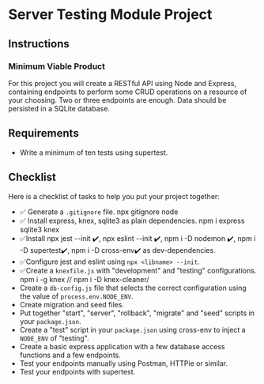 # Server Testing Module Project

## Instructions

### Minimum Viable Product

For this project you will create a RESTful API using Node and Express, containing endpoints to perform some CRUD operations on a resource of your choosing. Two or three endpoints are enough. Data should be persisted in a SQLite database.

## Requirements

- Write a minimum of ten tests using supertest.

## Checklist

Here is a checklist of tasks to help you put your project together:

- ✅ Generate a `.gitignore` file. npx gitignore node
- ✅ Install express, knex, sqlite3 as plain dependencies. npm i express sqlite3 knex
- ✅Install npx jest --init ✔️, npx eslint --init ✔️, npm i -D nodemon ✔️, npm i -D supertest✔️, npm i -D cross-env✔️ as dev-dependencies.
- ✅Configure jest and eslint using `npx <libname> --init`.
- ✅Create a `knexfile.js` with "development" and "testing" configurations. npm i -g knex // npm i -D knex-cleaner/
- Create a `db-config.js` file that selects the correct configuration using the value of `process.env.NODE_ENV`.
- Create migration and seed files.
- Put together "start", "server", "rollback", "migrate" and "seed" scripts in your `package.json`.
- Create a "test" script in your `package.json` using cross-env to inject a `NODE_ENV` of "testing".
- Create a basic express application with a few database access functions and a few endpoints.
- Test your endpoints manually using Postman, HTTPie or similar.
- Test your endpoints with supertest.
